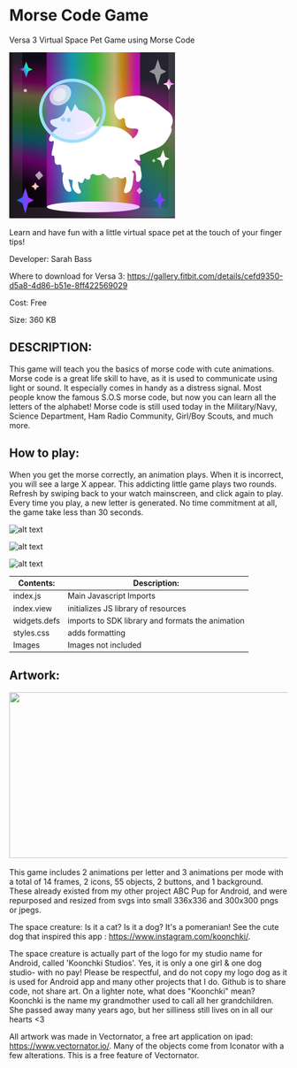 # Morse Code Game
Versa 3 Virtual Space Pet Game using Morse Code

![alt text](https://github.com/SarahBass/ClockfacePomeranianFitBit/blob/main/animatedpngfitbitdog.png)

Learn and have fun with a little virtual space pet at the touch of your finger tips!

Developer: Sarah Bass

Where to download for Versa 3: https://gallery.fitbit.com/details/cefd9350-d5a8-4d86-b51e-8ff422569029

Cost: Free

Size: 360 KB 

## DESCRIPTION: 

This game will teach you the basics of morse code with cute animations. Morse code is a great life skill to have, as it is used to communicate using light or sound. It especially comes in handy as a distress signal. Most people know the famous S.O.S morse code, but now you can learn all the letters of the alphabet! Morse code is still used today in the Military/Navy, Science Department, Ham Radio Community, Girl/Boy Scouts, and much more.  

## How to play: 
When you get the morse correctly, an animation plays. When it is incorrect, you will see a large X appear. This addicting little game plays
two rounds. Refresh by swiping back to your watch mainscreen, and click again to play. Every time you play, a new letter is generated.
 No time commitment at all, the game take less than 30 seconds. 

![alt text](https://github.com/SarahBass/MorseCodeGame/blob/main/_Icon_design_9.png)

![alt text](https://github.com/SarahBass/MorseCodeGame/blob/main/_Icon_design_9%202.png)

![alt text](https://github.com/SarahBass/MorseCodeGame/blob/main/_Icon_design_9%203.png)

Contents: | Description:
--------- | ------------
index.js  | Main Javascript Imports
index.view | initializes JS library of resources
widgets.defs | imports to SDK library and formats the animation
styles.css | adds formatting
Images    | Images not included 

## Artwork: 
<p align="center">
<img src="https://github.com/SarahBass/MorseCodeGame/blob/main/GitHub.png" width="600" height="300">
</p>

This game includes 2 animations per letter and 3 animations per mode with a total of 14 frames, 2 icons, 55 objects, 2 buttons, and 1 background. These already existed from my other project ABC Pup for Android, and were repurposed and resized from svgs into small 336x336 and 300x300 pngs or jpegs.

The space creature: Is it a cat? Is it a dog? It's a pomeranian! See the cute dog that inspired this app : https://www.instagram.com/koonchki/. 

The space creature is actually part of the logo for my studio name for Android, called 'Koonchki Studios'. Yes, it is only a one girl & one dog studio- with no pay! Please be respectful, and do not copy my logo dog as it is used for Android app and many other projects that I do. Github is to share code, not share art. On a lighter note, what does "Koonchki" mean? Koonchki is the name my grandmother used to call all her grandchildren. She passed away many years ago, but her silliness still lives on in all our hearts <3

All artwork was made in Vectornator, a free art application on ipad: https://www.vectornator.io/. 
Many of the objects come from Iconator with a few alterations. This is a free feature of Vectornator. 


